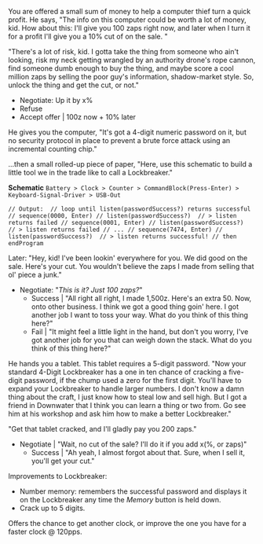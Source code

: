 You are offered a small sum of money to help a computer thief turn a quick profit. He says, "The info on this computer could be worth a lot of money, kid. How about this: I'll give you 100 zaps right now, and later when I turn it for a profit I'll give you a 10% cut of on the sale.  "

"There's a lot of risk, kid. I gotta take the thing from someone who ain't looking, risk my neck getting wrangled by an authority drone's rope cannon, find someone dumb enough to buy the thing, and maybe score a cool million zaps by selling the poor guy's information, shadow-market style. So, unlock the thing and get the cut, or not."

- Negotiate: Up it by x%
- Refuse
- Accept offer | 100z now + 10% later

He gives you the computer, "It's got a 4-digit numeric password on it, but no security protocol in place to prevent a brute force attack using an incremental counting chip." 

...then a small rolled-up piece of paper, "Here, use this schematic to build a little tool we in the trade like to call a Lockbreaker."

**Schematic**
`Battery > Clock > Counter > CommandBlock(Press-Enter) > Keyboard-Signal-Driver > USB-Out`

`
// Output: 
// loop until listen(passwordSuccess?) returns successful
	// sequence(0000, Enter)
	// listen(passwordSuccess?) 
	// > listen returns failed
	// sequence(0001, Enter)
	// listen(passwordSuccess?) 
	// > listen returns failed
	// ...
	// sequence(7474, Enter)
	// listen(passwordSuccess?) 
	// > listen returns successful!
// then endProgram
`

Later:
"Hey, kid! I've been lookin' everywhere for you. We did good on the sale. Here's your cut. You wouldn't believe the zaps I made from selling that ol' piece a junk." 

- Negotiate: "*This is it? Just 100 zaps?*"  
	- Success | "All right all right, I made 1,500z. Here's an extra 50. Now, onto other business. I think we got a good thing goin' here. I got another job I want to toss your way. What do you think of this thing here?"
	- Fail | "It might feel a little light in the hand, but don't you worry, I've got another job for you that can weigh down the stack. What do you think of this thing here?" 

He hands you a tablet. This tablet requires a 5-digit password. "Now your standard 4-Digit Lockbreaker has a one in ten chance of cracking a five-digit password, if the chump used a zero for the first digit. You'll have to expand your Lockbreaker to handle larger numbers. I don't know a damn thing about the craft, I just know how to steal low and sell high. But I got a friend in Downwater that I think you can learn a thing or two from. Go see him at his workshop and ask him how to make a better Lockbreaker."

"Get that tablet cracked, and I'll gladly pay you 200 zaps."

- Negotiate | "Wait, no cut of the sale? I'll do it if you add x(%, or zaps)"
	- Success | "Ah yeah, I almost forgot about that. Sure, when I sell it, you'll get your cut."

Improvements to Lockbreaker:
- Number memory: remembers the successful password and displays it on the Lockbreaker any time the *Memory* button is held down.
- Crack up to 5 digits.

Offers the chance to get another clock, or improve the one you have for a faster clock @ 120pps. 
